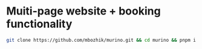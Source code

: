 # Muiti-page website + booking functionality

```bash
git clone https://github.com/mbozhik/murino.git && cd murino && pnpm i && code .
```
